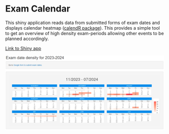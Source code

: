 # Exam Calendar

This shiny application reads data from submitted forms of exam dates and displays calendar heatmap ([calendR package](https://github.com/R-CoderDotCom/calendR)). This provides a simple tool to get an overview of high density exam-periods allowing other events to be planned accordingly.

[Link to Shiny app](https://e1uvw9-alban-laus.shinyapps.io/Shiny_sheets/)
 
<img src="calendR_snap.PNG" width="800" align="center" />
